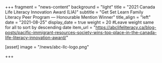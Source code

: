 +++
fragment = "news-content"
background = "light"
title = "2021 Canada Life Literacy Innovation Award (LIA)"
subtitle = "Get Set Learn Family Literacy Peer Program — Honourable Mention Winner"
title_align = "left"
date = "2021-08-25"
display_date = true
weight = 20 #Leave weight same for all to sort by descending date
item_url = "https://abclifeliteracy.ca/blog-posts/pacific-immigrant-resources-society-wins-top-place-in-the-canada-life-literacy-innovation-award/"


[asset]
  image = "/news/abc-llc-logo.png"
  


  
+++





